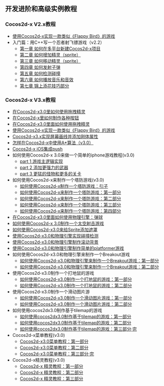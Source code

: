 ## 开发进阶和高级实例教程
### Cocos2d-x V2.x教程
- [使用Cocos2d-x实现一款类似《Flappy Bird》的游戏](../../../tutorial/framework/native/how-to-make-a-game-like-flappybird/zh.md)
- 入门篇：用C++写一个忍者射飞镖游戏（v2.2）
	- [第一章 如何在多平台新建Cocos2d-x项目](../../../manual/framework/native/v2/getting-started/step-by-step-cocos2dx-simplegame-series/chapter1-how-to-create-a-new-cocos2dx-project-on-multi-platforms/zh.md)
	- [第二章 如何增加精灵（sprite）](../../../manual/framework/native/v2/getting-started/step-by-step-cocos2dx-simplegame-series/chapter2-how-to-add-a-sprite/zh.md)
	- [第三章 如何移动精灵（sprite）](../../../manual/framework/native/v2/getting-started/step-by-step-cocos2dx-simplegame-series/chapter3-how-to-move-a-sprite/zh.md)
	- [第四章 如何发射子弹](../../../manual/framework/native/v2/getting-started/step-by-step-cocos2dx-simplegame-series/chapter4-how-to-fire-some-bullets/zh.md)
	- [第五章 如何检测碰撞](../../../manual/framework/native/v2/getting-started/step-by-step-cocos2dx-simplegame-series/chapter5-how-to-detect-the-collisions/zh.md)
	- [第六章 如何播放音乐和音效](../../../manual/framework/native/v2/getting-started/step-by-step-cocos2dx-simplegame-series/chapter6-how-to-play-music-and-sound-effect/zh.md)
	- [第七章 锦上添花技巧部分](../../../manual/framework/native/v2/getting-started/step-by-step-cocos2dx-simplegame-series/chapter7-some-icing-on-the-cake/zh.md)

### Cocos2d-x V3.x教程
- [在Cocos2d-x3.0里如何使用拖拽精灵](../../../tutorial/framework/native/how-to-drag-and-drop-sprites/zh.md)
- [在Cocos2d-x里如何制作各种按钮](../../../tutorial/framework/native/how-to-create-buttons-in-cocos2d-simple-radio-and-toggle/zh.md)
- [在Cocos2d-x3.0里面如何使用拖拽精灵](../../../tutorial/framework/native/how-to-drag-and-drop-sprites/zh.md)
- [使用Cocos2d-x实现一款类似《Flappy Bird》的游戏](../../../tutorial/framework/native/how-to-make-a-game-like-flappybird/zh.md)
- [Cocos2d-x3.x实现屏幕画线并添加刚体属性](../../../tutorial/framework/native/line-with-physic-property/zh.md)
- [怎样在Cocos2d-x中使用A*算法（v3.0）](../../../tutorial/framework/native/how-to-use-a-star-in-cocos2dx/zh.md)
- [Cocos2d-x iOS集成push](../../../tutorial/framework/native/how-to-integration-iOS-push-in-cocos2dx/zh.md)
- 如何使用Cocos2d-x 3.0来做一个简单的iphone游戏教程(v3.0)
	- [part 1 游戏主逻辑实现](../../../tutorial/framework/native/how-to-make-a-simple-cocos2dx-game/chapter-1/zh.md)
	- [part 2 添加更强力的武器](../../../tutorial/framework/native/how-to-make-a-simple-cocos2dx-game/chapter-2/zh.md)
	- [part 3 更猛的怪物和更多的关卡](../../../tutorial/framework/native/how-to-make-a-simple-cocos2dx-game/chapter-3/zh.md)
- 如何使用Cocos2d-x来制作一个塔防游戏(v3.0)
	- [如何使用Cocos2d-x制作一个塔防游戏：引子](../../../tutorial/framework/native/how-to-make-a-tower-defense-game/preface/zh.md)
	- [如何使用Cocos2d-x来制作一个塔防游戏：第一部分](../../../tutorial/framework/native/how-to-make-a-tower-defense-game/chapter1/zh.md)
	- [如何使用Cocos2d-x来制作一个塔防游戏：第二部分](../../../tutorial/framework/native/how-to-make-a-tower-defense-game/chapter2/zh.md)
	- [如何使用Cocos2d-x来制作一个塔防游戏：第三部分](../../../tutorial/framework/native/how-to-make-a-tower-defense-game/chapter3/zh.md)
	- [如何使用Cocos2d-x来制作一个塔防游戏：第四部分](../../../tutorial/framework/native/how-to-make-a-tower-defense-game/chapter4/zh.md)
- [在Cocos2d-x3.0里面如何使用物理引擎：弹球](../../../tutorial/framework/native/intro-to-box2d-with-cocos2dx-tutorial-bouncing-balls/zh.md)
- [如何使用Cocos2d-x 3.0制作一个太空射击游戏](../../../tutorial/framework/native/how-to-make-a-space-shooter-game/zh.md)
- [如何使用Cocos2d-x3.0来给Sprite添加遮罩](../../../tutorial/framework/native/how-to-mask-a-sprite-with-cocos2dx/zh.md)
- [使用Cocos2d-x3.0和物理引擎实现碰撞检测](../../../tutorial/framework/native/how-to-use-box2d-for-just-collision-detection-with-cocos2dx/zh.md)
- [使用Cocos2d-x3.0和物理引擎制作滚动背景](../../../tutorial/framework/native/side-scrolling-the-background-in-box2d/zh.md)
- [使用Cocos2d-x3.0和物理引擎制作简单的platformer游戏](../../../tutorial/framework/native/simple-platformer-using-cocos2d-and-box2d-with-collision-detection/zh.md)
- 如何使用Cocos2d-x3.0和物理引擎来制作一个Breakout游戏
 	- [如何使用Cocos2d-x3.0和物理引擎来制作一个Breakout游戏：第一部分](../../../tutorial/framework/native/how-to-create-a-simple-breakout-game-with-box2d-and-cocos2dx-tutorial/part1/zh.md)
 	- [如何使用Cocos2d-x3.0和物理引擎来制作一个Breakout游戏：第二部分](../../../tutorial/framework/native/how-to-create-a-simple-breakout-game-with-box2d-and-cocos2dx-tutorial/part2/zh.md)
- 使用Cocos2d-x3.0制作一个打地鼠的游戏
 	- [如何使用Cocos2d-x3.0制作一个打地鼠的游戏：第一部分](../../../tutorial/framework/native/how-to-create-a-mole-whacking-game/part1/zh.md)
 	- [如何使用Cocos2d-x3.0制作一个打地鼠的游戏：第二部分](../../../tutorial/framework/native/how-to-create-a-mole-whacking-game/part2/zh.md)
- 使用Cocos2d-x3.0制作一个滑动图片游
 	- [如何使用Cocos2d-x3.0制作一个滑动图片游戏：第一部分](../../../tutorial/framework/native/building-a-slide-image-game/part1/zh.md)
 	- [如何使用Cocos2d-x3.0制作一个滑动图片游戏：第二部分](../../../tutorial/framework/native/building-a-slide-image-game/part2/zh.md)
- 如何使用cocos2dx3.0制作基于tilemap的游戏
 	- [如何使用cocos2dx3.0制作基于tilemap的游戏：第一部分](../../../tutorial/framework/native/how-to-make-a-tile-based-game-with-cocos2d/part1/zh.md)
 	- [如何使用cocos2dx3.0制作基于tilemap的游戏：第二部分](../../../tutorial/framework/native/how-to-make-a-tile-based-game-with-cocos2d/part2/zh.md)
 	- [如何使用cocos2dx3.0制作基于tilemap的游戏：第三部分·完](../../../tutorial/framework/native/how-to-make-a-tile-based-game-with-cocos2d/part3/zh.md)
- Cocos2d-x菜单教程(v3.0)
 	- [Cocos2d-x3.0菜单教程：第一部分](../../../tutorial/framework/native/menu-tutorial/chapter1/zh.md)
 	- [Cocos2d-x3.0菜单教程：第二部分](../../../tutorial/framework/native/menu-tutorial/chapter2/zh.md)
 	- [Cocos2d-x3.0菜单教程：第三部分·完](../../../tutorial/framework/native/menu-tutorial/chapter3/zh.md)
- Cocos2d-x精灵教程(v3.0)
 	- [Cocos2d-x 精灵教程：第一部分](../../../tutorial/framework/native/sprite-tutorial/chapter1/zh.md)
 	- [Cocos2d-x 精灵教程：第二部分](../../../tutorial/framework/native/sprite-tutorial/chapter2/zh.md)
 	- [Cocos2d-x 精灵教程：第三部分](../../../tutorial/framework/native/sprite-tutorial/chapter3/zh.md)